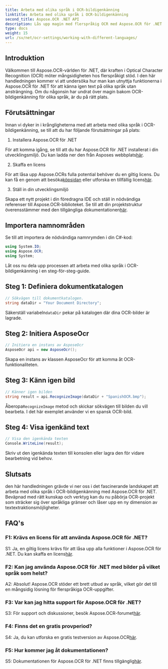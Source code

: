 ```yaml
---
title: Arbeta med olika språk i OCR-bildigenkänning
linktitle: Arbeta med olika språk i OCR-bildigenkänning
second_title: Aspose.OCR .NET API
description: Lås upp magin med flerspråkig OCR med Aspose.OCR för .NET. Extrahera text utan ansträngning på olika språk.
type: docs
weight: 15
url: /sv/net/ocr-settings/working-with-different-languages/
---
```

## Introduktion

Välkommen till Aspose.OCR-världen för .NET, där kraften i Optical Character Recognition (OCR) möter mångsidigheten hos flerspråkigt stöd. I den här handledningen kommer vi att undersöka hur man kan utnyttja funktionerna i Aspose.OCR för .NET för att känna igen text på olika språk utan ansträngning. Om du någonsin har undrat över magin bakom OCR-bildigenkänning för olika språk, är du på rätt plats.

## Förutsättningar

Innan vi dyker in i krångligheterna med att arbeta med olika språk i OCR-bildigenkänning, se till att du har följande förutsättningar på plats:

1. Installera Aspose.OCR för .NET

 För att komma igång, se till att du har Aspose.OCR för .NET installerat i din utvecklingsmiljö. Du kan ladda ner den från Asposes webbplats[här](https://releases.aspose.com/ocr/net/).

2. Skaffa en licens

 För att låsa upp Aspose.OCRs fulla potential behöver du en giltig licens. Du kan få en genom att besöka[köpsidan](https://purchase.aspose.com/buy) eller utforska en tillfällig licens[här](https://purchase.aspose.com/temporary-license/).

3. Ställ in din utvecklingsmiljö

Skapa ett nytt projekt i din föredragna IDE och ställ in nödvändiga referenser till Aspose.OCR-biblioteket. Se till att din projektstruktur överensstämmer med den tillgängliga dokumentationen[här](https://reference.aspose.com/ocr/net/).

## Importera namnområden

Se till att importera de nödvändiga namnrymden i din C#-kod:

```csharp
using System.IO;
using Aspose.OCR;
using System;
```

Låt oss nu dela upp processen att arbeta med olika språk i OCR-bildigenkänning i en steg-för-steg-guide.

## Steg 1: Definiera dokumentkatalogen

```csharp
// Sökvägen till dokumentkatalogen.
string dataDir = "Your Document Directory";
```

 Säkerställ variabeln`dataDir` pekar på katalogen där dina OCR-bilder är lagrade.

## Steg 2: Initiera AsposeOcr

```csharp
// Initiera en instans av AsposeOcr
AsposeOcr api = new AsposeOcr();
```

Skapa en instans av klassen AsposeOcr för att komma åt OCR-funktionaliteten.

## Steg 3: Känn igen bild

```csharp
// Känner igen bilden
string result = api.RecognizeImage(dataDir + "SpanishOCR.bmp");
```

 Åberopa`RecognizeImage` metod och skickar sökvägen till bilden du vill bearbeta. I det här exemplet använder vi en spansk OCR-bild.

## Steg 4: Visa igenkänd text

```csharp
// Visa den igenkända texten
Console.WriteLine(result);
```

Skriv ut den igenkända texten till konsolen eller lagra den för vidare bearbetning vid behov.

## Slutsats

den här handledningen grävde vi ner oss i det fascinerande landskapet att arbeta med olika språk i OCR-bildigenkänning med Aspose.OCR för .NET. Beväpnad med rätt kunskap och verktyg kan du nu påbörja OCR-projekt som sträcker sig över språkliga gränser och låser upp en ny dimension av textextraktionsmöjligheter.

## FAQ's

### F1: Krävs en licens för att använda Aspose.OCR för .NET?

 S1: Ja, en giltig licens krävs för att låsa upp alla funktioner i Aspose.OCR för .NET. Du kan skaffa en licens[här](https://purchase.aspose.com/buy).

### F2: Kan jag använda Aspose.OCR för .NET med bilder på vilket språk som helst?

A2: Absolut! Aspose.OCR stöder ett brett utbud av språk, vilket gör det till en mångsidig lösning för flerspråkiga OCR-uppgifter.

### F3: Var kan jag hitta support för Aspose.OCR för .NET?

 S3: För support och diskussioner, besök Aspose.OCR-forumet[här](https://forum.aspose.com/c/ocr/16).

### F4: Finns det en gratis provperiod?

 S4: Ja, du kan utforska en gratis testversion av Aspose.OCR[här](https://releases.aspose.com/).

### F5: Hur kommer jag åt dokumentationen?

 S5: Dokumentationen för Aspose.OCR för .NET finns tillgänglig[här](https://reference.aspose.com/ocr/net/).